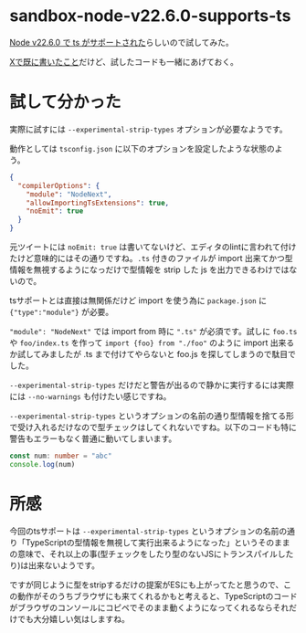 # sandbox-node-v22.6.0-supports-ts

[Node v22.6.0 で ts がサポートされた](https://x.com/mattpocockuk/status/1820918269638783199)らしいので試してみた。

[Xで既に書いたこと](https://x.com/kawaz/status/1820976754540081340)だけど、試したコードも一緒にあげておく。


# 試して分かった

実際に試すには `--experimental-strip-types` オプションが必要なようです。

動作としては `tsconfig.json` に以下のオプションを設定したような状態のよう。
```json
{
  "compilerOptions": {
    "module": "NodeNext",
    "allowImportingTsExtensions": true,
    "noEmit": true
  }
}
```
元ツイートには `noEmit: true` は書いてないけど、エディタのlintに言われて付けたけど意味的にはその通りですね。`.ts` 付きのファイルが import 出来てかつ型情報を無視するようになっだけで型情報を strip した js を出力できるわけではないので。

tsサポートとは直接は無関係だけど import を使う為に `package.json` に `{"type":"module"}` が必要。

`"module": "NodeNext"` では import from 時に `".ts"` が必須です。試しに `foo.ts` や `foo/index.ts` を作って `import {foo} from "./foo"` のように import 出来るか試してみましたが .ts まで付けてやらないと foo.js を探してしまうので駄目でした。

`--experimental-strip-types` だけだと警告が出るので静かに実行するには実際には `--no-warnings` も付けたい感じですね。

`--experimental-strip-types` というオプションの名前の通り型情報を捨てる形で受け入れるだけなので型チェックはしてくれないですね。以下のコードも特に警告もエラーもなく普通に動いてしまいます。
```ts
const num: number = "abc"
console.log(num)
```

# 所感
今回のtsサポートは `--experimental-strip-types` というオプションの名前の通り「TypeScriptの型情報を無視して実行出来るようになった」というそのままの意味で、それ以上の事(型チェックをしたり型のないJSにトランスパイルしたり)は出来ないようです。

ですが同じように型をstripするだけの提案がESにも上がってたと思うので、この動作がそのうちブラウザにも来てくれるかもと考えると、TypeScriptのコードがブラウザのコンソールにコピペでそのまま動くようになってくれるならそれだけでも大分嬉しい気はしますね。
